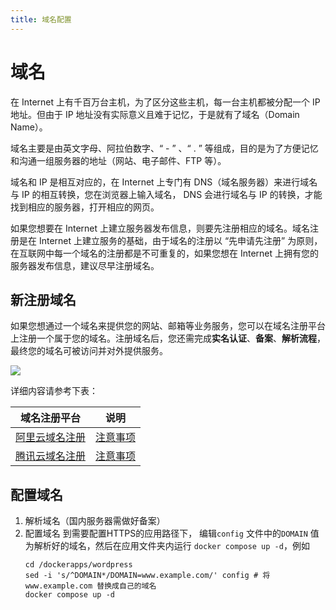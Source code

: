 ```yaml
---
title: 域名配置
---
```

# 域名
在 Internet 上有千百万台主机，为了区分这些主机，每一台主机都被分配一个 IP 地址。但由于 IP 地址没有实际意义且难于记忆，于是就有了域名（Domain Name）。

域名主要是由英文字母、阿拉伯数字、“ - ” 、“ . ” 等组成，目的是为了方便记忆和沟通一组服务器的地址（网站、电子邮件、FTP 等）。

域名和 IP 是相互对应的，在 Internet 上专门有 DNS（域名服务器）来进行域名与 IP 的相互转换，您在浏览器上输入域名， DNS 会进行域名与 IP 的转换，才能找到相应的服务器，打开相应的网页。

如果您想要在 Internet 上建立服务器发布信息，则要先注册相应的域名。域名注册是在 Internet 上建立服务的基础，由于域名的注册以 “先申请先注册” 为原则，在互联网中每一个域名的注册都是不可重复的，如果您想在 Internet 上拥有您的服务器发布信息，建议尽早注册域名。
## 新注册域名

如果您想通过一个域名来提供您的网站、邮箱等业务服务，您可以在域名注册平台上注册一个属于您的域名。注册域名后，您还需完成**实名认证**、**备案**、**解析流程**，最终您的域名可被访问并对外提供服务。

![](https://image.stacknil.com/images/msedge_x16dqNYOQV.png)

  
详细内容请参考下表：

| 域名注册平台 | 说明 |
| ------------ | ---- |
| [阿里云域名注册](https://wanwang.aliyun.com/) | [注意事项](https://help.aliyun.com/document_detail/61257.html) |
| [腾讯云域名注册](https://dnspod.cloud.tencent.com/) | [注意事项](https://cloud.tencent.com/document/product/242/39039) |
## 配置域名

1.  解析域名（国内服务器需做好备案）
2.  配置域名
	 到需要配置HTTPS的应用路径下， 编辑`config` 文件中的`DOMAIN` 值为解析好的域名，然后在应用文件夹内运行 `docker compose up -d`，例如
	 ``` shell
	 cd /dockerapps/wordpress
	 sed -i 's/^DOMAIN*/DOMAIN=www.example.com/' config # 将 www.example.com 替换成自己的域名
	 docker compose up -d
	 ```



